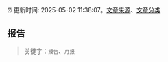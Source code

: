 :alarm_clock: 更新时间: 2025-05-02 11:38:07。[文章来源](/README.md)、[文章分类](/TAGS.md)

## 报告


> 关键字：`报告`、`月报`



